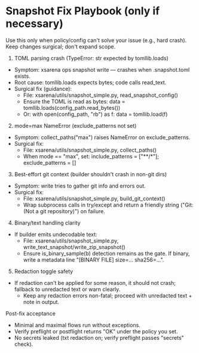 # Snapshot Fix Playbook (only if necessary)

Use this only when policy/config can't solve your issue (e.g., hard crash). Keep changes surgical; don't expand scope.

1) TOML parsing crash (TypeError: str expected by tomllib.loads)
- Symptom: xsarena ops snapshot write — crashes when .snapshot.toml exists.
- Root cause: tomllib.loads expects bytes; code calls read_text.
- Surgical fix (guidance):
  - File: xsarena/utils/snapshot_simple.py, read_snapshot_config()
  - Ensure the TOML is read as bytes:
    data = tomllib.loads(config_path.read_bytes())
  - Or:
    with open(config_path, "rb") as f:
        data = tomllib.load(f)

2) mode=max NameError (exclude_patterns not set)
- Symptom: collect_paths("max") raises NameError on exclude_patterns.
- Surgical fix:
  - File: xsarena/utils/snapshot_simple.py, collect_paths()
  - When mode == "max", set:
    include_patterns = ["**/*"]; exclude_patterns = []

3) Best-effort git context (builder shouldn't crash in non-git dirs)
- Symptom: write tries to gather git info and errors out.
- Surgical fix:
  - File: xsarena/utils/snapshot_simple.py, build_git_context()
  - Wrap subprocess calls in try/except and return a friendly string ("Git: (Not a git repository)") on failure.

4) Binary/text handling clarity
- If builder emits undecodable text:
  - File: xsarena/utils/snapshot_simple.py, write_text_snapshot/write_zip_snapshot()
  - Ensure is_binary_sample(b) detection remains as the gate. If binary, write a metadata line "[BINARY FILE] size=… sha256=…".

5) Redaction toggle safety
- If redaction can't be applied for some reason, it should not crash; fallback to unredacted text or warn clearly.
  - Keep any redaction errors non-fatal; proceed with unredacted text + note in output.

Post-fix acceptance
- Minimal and maximal flows run without exceptions.
- Verify preflight or postflight returns "OK" under the policy you set.
- No secrets leaked (txt redaction on; verify preflight passes "secrets" check).
